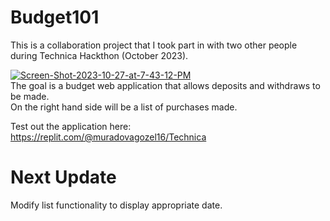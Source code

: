 # Budget101
This is a collaboration project that I took part in with two other people during Technica Hackthon (October 2023).

<a href="https://ibb.co/P5QSn20"><img src="https://i.ibb.co/wKsvXnj/Screen-Shot-2023-10-27-at-7-43-12-PM.png" alt="Screen-Shot-2023-10-27-at-7-43-12-PM" border="0"></a>
<br>
The goal is a budget web application that allows deposits and withdraws to be made. 
<br>
On the right hand side will be a list of purchases made.

Test out the application here:
https://replit.com/@muradovagozel16/Technica
# Next Update 
Modify list functionality to display appropriate date.
